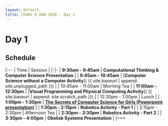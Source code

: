 ```yaml
---
layout: default
title: CS4HS @ UON 2016 - Day 1
---
```


# Day 1

## Schedule

|---
| Time | Session | 
|-|-
| **9:30am - 9:45am** | **Computational Thinking & Computer Science Presentation** |
| **9:45am - 10:45am** | [**Computer Science without a Computer Activity**]( {{ site.baseurl | append: site.unplugged_path }}) |
| 10:45am - 11:00am | Morning Tea | 
| **11:00am - 12:30pm** | [**Visual Programming and Physical Computing Activity**]( {{ site.baseurl | append: site.scratch_path }}) |
| 12:30pm - 1:00pm | Lunch | 
| **1:00pm - 1:30pm** | [**The Secrets of Computer Science for Girls (Powerpoint presentation)**](peggy_presentation.pptx) | 
| **1:30pm - 2:15pm** | **Robotics Activity - Part 1** | 
| 2:15pm - 2:30pm | Afternoon Tea | 
| **2:30pm - 3:30pm** | **Robotics Activity - Part 2** | 
| **3:30pm - 4:00pm** | **Obelisk Systems Presentation** | 
|===